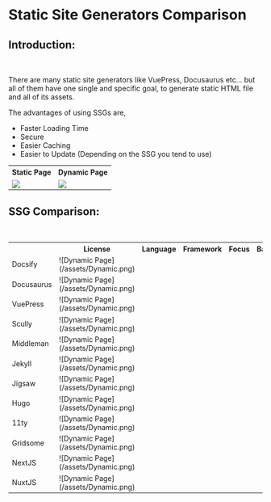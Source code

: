 # Static Site Generators Comparison

## Introduction:

<br />

There are many static site generators like VuePress, Docusaurus etc... but all of them have one single and specific goal, to generate static HTML file and all of its assets.

The advantages of using SSGs are,
- Faster Loading Time
- Secure
- Easier Caching
- Easier to Update (Depending on the SSG you tend to use)

<table>
  <tr>
    <th>Static Page</th>
    <th>Dynamic Page</th>
  </tr>
  <tr>
    <td><img align="center" src="https://raw.githubusercontent.com/adithyaakrishna/reimagined-system/master/assets/Static.png" /></td>
    <td><img align="center" src="https://raw.githubusercontent.com/adithyaakrishna/reimagined-system/master/assets/Dynamic.png" /></td>
  </tr>
</table>

## SSG Comparison:

<br />

<table>
  <tr>
    <th></th>
    <th>License</th>
    <th>Language</th>
    <th>Framework</th>
    <th>Focus</th>
    <th>Based&nbsp;On</th>
    <th>Hybrid</th>
    <th>Image&nbsp;Optimization</th>
    <th>Community</th>
    <th>Learning&nbsp;Curve</th>
    <th>Language</th>
    <th>Algolia&nbsp;Supported</th>
    <th>Website</th>
  </tr>
  <tr>
    <td>Docsify</td>
    <td>![Dynamic Page](/assets/Dynamic.png)</td>
  </tr>
  <tr>
    <td>Docusaurus</td>
    <td>![Dynamic Page](/assets/Dynamic.png)</td>
  </tr>
  <tr>
    <td>VuePress</td>
    <td>![Dynamic Page](/assets/Dynamic.png)</td>
  </tr>
  <tr>
    <td>Scully</td>
    <td>![Dynamic Page](/assets/Dynamic.png)</td>
  </tr>
  <tr>
    <td>Middleman</td>
    <td>![Dynamic Page](/assets/Dynamic.png)</td>
  </tr>
  <tr>
    <td>Jekyll</td>
    <td>![Dynamic Page](/assets/Dynamic.png)</td>
  </tr>
  <tr>
    <td>Jigsaw</td>
    <td>![Dynamic Page](/assets/Dynamic.png)</td>
  </tr>
  <tr>
    <td>Hugo</td>
    <td>![Dynamic Page](/assets/Dynamic.png)</td>
  </tr>
  <tr>
    <td>11ty</td>
    <td>![Dynamic Page](/assets/Dynamic.png)</td>
  </tr>
  <tr>
    <td>Gridsome</td>
    <td>![Dynamic Page](/assets/Dynamic.png)</td>
  </tr>
  <tr>
    <td>NextJS</td>
    <td>![Dynamic Page](/assets/Dynamic.png)</td>
  </tr>
  <tr>
    <td>NuxtJS</td>
    <td>![Dynamic Page](/assets/Dynamic.png)</td>
  </tr>
</table>
